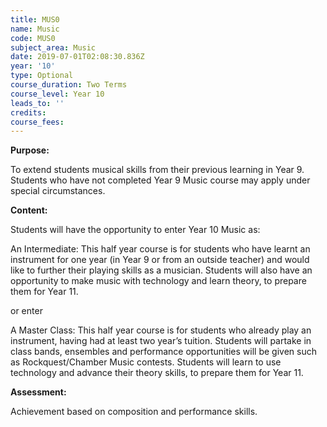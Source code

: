 ```yaml
---
title: MUS0
name: Music
code: MUS0
subject_area: Music
date: 2019-07-01T02:08:30.836Z
year: '10'
type: Optional
course_duration: Two Terms
course_level: Year 10
leads_to: ''
credits:
course_fees: 
---
```

**Purpose:**

To extend students musical skills from their previous learning in Year 9. Students who have not completed Year 9 Music course may apply under special circumstances.

**Content:**

Students will have the opportunity to enter Year 10 Music as:

An Intermediate:  This half year course is for students who have learnt an instrument for one year (in Year 9 or from an outside teacher) and would like to further their playing skills as a musician. Students will also have an opportunity to make music with technology and learn theory, to prepare them for Year 11.

or enter

A Master Class:   This half year course is for students who already play an instrument, having had at least two year’s tuition. Students will partake in class bands, ensembles and performance opportunities will be given such as Rockquest/Chamber Music contests. Students will learn to use technology and advance their theory skills, to prepare them for Year 11.

**Assessment:**

Achievement based on composition and performance skills.
